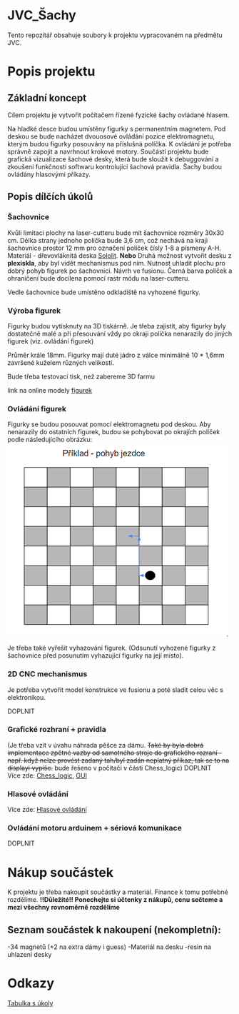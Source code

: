 # JVC_Šachy
Tento repozitář obsahuje soubory k projektu vypracovaném na předmětu JVC.

# Popis projektu

## Základní koncept

Cílem projektu je vytvořit počítačem řízené fyzické šachy ovládané hlasem.

Na hladké desce budou umístěny figurky s permanentním magnetem. Pod deskou se bude nacházet dvouosové ovládání pozice elektromagnetu, kterým budou figurky posouvány na příslušná políčka. K ovládání je potřeba správně zapojit a navrhnout krokové motory.
Součástí projektu bude grafická vizualizace šachové desky, která bude sloužit k debuggování a zkoušení funkčnosti softwaru kontrolující šachová pravidla.
Šachy budou ovládány hlasovými příkazy.

## Popis dílčích úkolů

### Šachovnice

Kvůli limitaci plochy na laser-cutteru bude mít šachovnice rozměry 30x30 cm. Délka strany jednoho políčka bude 3,6 cm, což nechává na kraji šachovnice prostor 12 mm pro označení políček čísly 1-8 a písmeny A-H. Materiál - dřevovláknitá deska [Sololit](https://www.bauhaus.cz/drevovlaknita-deska-na-miru-sololit-21485787). **Nebo**
Druhá možnost vytvořit desku z  **plexiskla**, aby byl vidět mechanismus pod ním. Nutnost uhladit plochu pro dobrý pohyb figurek po šachovnici. Návrh ve fusionu. Černá barva políček a ohraničení bude docílena pomocí rastr módu na laser-cutteru.

Vedle šachovnice bude umístěno odkladiště na vyhozené figurky.

### Výroba figurek

Figurky budou vytisknuty na 3D tiskárně.
Je třeba zajistit, aby figurky byly dostatečně malé a při přesouvání vždy po okraji políčka nenarazily do jiných figurek (viz. ovládání figurek)

Průměr krále 18mm. Figurky mají duté jádro z válce minimálně 10 * 1,6mm završené kuželem různých velikostí. 

Bude třeba testovací tisk, než zabereme 3D farmu

link na online modely [figurek](https://a360.co/42mMLNg)

### Ovládání figurek

Figurky se budou posouvat pomocí elektromagnetu pod deskou. Aby nenarazily do ostatních figurek, budou se pohybovat po okrajích políček
podle následujícího obrázku:
![Screenshot](obrazky/sachovnice.png).

Je třeba také vyřešit vyhazování figurek. (Odsunutí vyhozené figurky z šachovnice před posunutím vyhazující figurky na její místo).

### 2D CNC mechanismus

Je potřeba vytvořit model konstrukce ve fusionu a poté sladit celou věc s elektronikou.

DOPLNIT

### Grafické rozhraní + pravidla

(Je třeba vzít v úvahu náhrada pěšce za dámu. ~~Také by byla dobrá implementace zpětné vazby od samotného stroje do grafického rozraní - např. když nelze provést zadaný tah/byl zadán neplatný příkaz, tak se to na displayi vypíše.~~ bude řešeno v počítači v části Chess_logic)
DOPLNIT
<br />
Více zde: [Chess_logic](https://github.com/priban42/JVC_Sachy/tree/main/aplikace/Chess_logic), 
[GUI](https://github.com/priban42/JVC_Sachy/tree/main/aplikace/GUI)

### Hlasové ovládání
Více zde: [Hlasové ovládání](https://github.com/priban42/JVC_Sachy/tree/main/aplikace/Speech_to_commands)

### Ovládání motoru arduinem + sériová komunikace

DOPLNIT


# Nákup součástek
K projektu je třeba nakoupit součástky a materiál.
Finance k tomu potřebné rozdělíme.
**!!Důležité!! Ponechejte si účtenky z nákupů, cenu sečteme a mezi všechny rovnoměrně rozdělíme**

## Seznam součástek k nakoupení (nekompletní):
-34 magnetů (+2 na extra dámy i guess)
-Materiál na desku
-resin na uhlazení desky

# Odkazy
[Tabulka s úkoly](https://docs.google.com/spreadsheets/d/1UUxRAGhn-jtaI4z0dNDnTzgcjV0y25KO_U75sZBlTXc/edit#gid=0)
